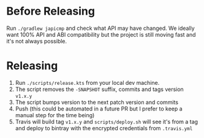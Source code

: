 # Before Releasing


Run `./gradlew japicmp` and check what API may have changed. We ideally want 100% API and ABI compatibility but the project is still moving fast and it's not always possible.

# Releasing

1. Run `./scripts/release.kts` from your local dev machine.
2. The script removes the `-SNAPSHOT` suffix, commits and tags version `v1.x.y`
3. The script bumps version to the next patch version and commits
4. Push (this could be automated in a future PR but I prefer to keep a manual step for the time being)
5. Travis will build tag `v1.x.y` and `scripts/deploy.sh` will see it's from a tag and deploy to bintray with the encrypted credentials from `.travis.yml`

